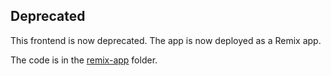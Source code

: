 ## Deprecated

This frontend is now deprecated. The app is now deployed as a Remix app.

The code is in the [remix-app](../remix-app/) folder.